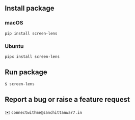 ## Install package
### macOS
```
pip install screen-lens
```

### Ubuntu
```
pipx install screen-lens
```

## Run package
```
$ screen-lens
```

## Report a bug or raise a feature request
✉️ `connectwithme@sanchittanwar7.in`
